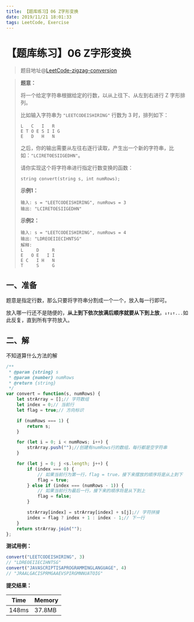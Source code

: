 ```yaml
---
title: 【题库练习】06 Z字形变换
date: 2019/11/21 18:01:33
tags: LeetCode, Exercise
---
```


# 【题库练习】06 Z字形变换

<ClientOnly>
  <display-bar :displayData="$frontmatter"></display-bar>
</ClientOnly>

> 题目地址@[LeetCode-zigzag-conversion](https://leetcode-cn.com/problems/zigzag-conversion/)

> **题意：**
>
> 将一个给定字符串根据给定的行数，以从上往下、从左到右进行 Z 字形排列。
>
> 比如输入字符串为 `"LEETCODEISHIRING"` 行数为 3 时，排列如下：
>
> ```
> L   C   I   R
> E T O E S I I G
> E   D   H   N
> ```
>
> 之后，你的输出需要从左往右逐行读取，产生出一个新的字符串，比如：`"LCIRETOESIIGEDHN"`。
>
> 请你实现这个将字符串进行指定行数变换的函数：
>
> ```
> string convert(string s, int numRows);
> ```
>
> **示例1：**
>
> ```
> 输入: s = "LEETCODEISHIRING", numRows = 3
> 输出: "LCIRETOESIIGEDHN"
> ```
>
> **示例2：**
>
> ```
> 输入: s = "LEETCODEISHIRING", numRows = 4
> 输出: "LDREOEIIECIHNTSG"
> 解释:
> L     D     R
> E   O E   I I
> E C   I H   N
> T     S     G
> ```

## 一、准备

题意是指定行数，那么只要将字符串分割成一个一个，放入每一行即可。

放入哪一行还不是随便的，**从上到下依次放满后顺序就要从下到上放**，`↓↑↓↑...`如此反复，直到所有字符放入。

## 二、解

不知道算什么方法的解

```js
/**
 * @param {string} s
 * @param {number} numRows
 * @return {string}
 */
var convert = function(s, numRows) {
    let strArray = [];// 字符数组
    let index = 0;// 当前行
    let flag = true;// 方向标识

    if (numRows === 1) {
        return s;
    }

    for (let i = 0; i < numRows; i++) {
        strArray.push("");//创建有numRows行的数组，每行都是空字符串
    }

    for (let j = 0; j <s.length; j++) {
        if (index === 0) {
          	// 如果当前行为第一行，flag = true，接下来摆放的顺序将是从上到下
            flag = true;
        } else if (index === (numRows - 1)) {
          	// 如果当前行为最后一行，接下来的顺序将是从下到上
            flag = false;
        }

        strArray[index] = strArray[index] + s[j];// 字符拼接
        index = flag ? index + 1 : index - 1;// 下一行
    }
    return strArray.join("");
};
```

**测试用例：**

```js
convert("LEETCODEISHIRING", 3)
// "LDREOEIIECIHNTSG"
convert("JAVASCRIPTISAPROGRAMMINGLANGUAGE", 4)
// "JRAALGACISPRMGAAEVSPIRGMNNUATOIG"
```

**提交结果：**

| Time  | Memory |
| ----- | ------ |
| 148ms | 37.8MB |

